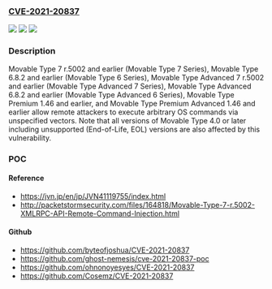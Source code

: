 ### [CVE-2021-20837](https://cve.mitre.org/cgi-bin/cvename.cgi?name=CVE-2021-20837)
![](https://img.shields.io/static/v1?label=Product&message=Movable%20Type&color=blue)
![](https://img.shields.io/static/v1?label=Version&message=n%2Fa&color=blue)
![](https://img.shields.io/static/v1?label=Vulnerability&message=OS%20Command%20Injection&color=brighgreen)

### Description

Movable Type 7 r.5002 and earlier (Movable Type 7 Series), Movable Type 6.8.2 and earlier (Movable Type 6 Series), Movable Type Advanced 7 r.5002 and earlier (Movable Type Advanced 7 Series), Movable Type Advanced 6.8.2 and earlier (Movable Type Advanced 6 Series), Movable Type Premium 1.46 and earlier, and Movable Type Premium Advanced 1.46 and earlier allow remote attackers to execute arbitrary OS commands via unspecified vectors. Note that all versions of Movable Type 4.0 or later including unsupported (End-of-Life, EOL) versions are also affected by this vulnerability.

### POC

#### Reference
- https://jvn.jp/en/jp/JVN41119755/index.html
- http://packetstormsecurity.com/files/164818/Movable-Type-7-r.5002-XMLRPC-API-Remote-Command-Injection.html

#### Github
- https://github.com/byteofjoshua/CVE-2021-20837
- https://github.com/ghost-nemesis/cve-2021-20837-poc
- https://github.com/ohnonoyesyes/CVE-2021-20837
- https://github.com/Cosemz/CVE-2021-20837

